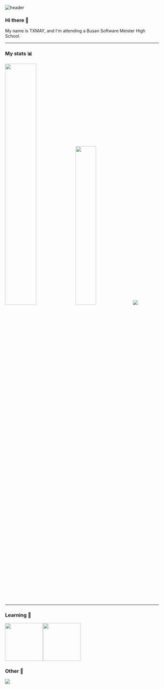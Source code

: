 ![header](https://capsule-render.vercel.app/api?type=waving&color=gradient&section=header&height=300&text=TXMAY&fontSize=90&animation=fadeIn&fontAlignY=38&desc=welcome%20to%20my%20github!&descAlignY=51&descAlign=56)
### Hi there 👋
My name is TXMAY, and I'm attending a Busan Software Meister High School.
***
### My stats 📊
<div>
  <img src="https://github-readme-stats.vercel.app/api?username=txmay&show_icons=true&theme=graywhite" width="45%"/>
  <img src="http://mazassumnida.wtf/api/v2/generate_badge?boj=juya6388king" width="36.5%"/>
  <img src="https://www.codewars.com/users/TXMAY/badges/large" />
  <input type="hidden" />
</div>

***
### Learning 📖

<img src="https://coal.gamemaker.io/sites/5d75794b3c84c70006700381/assets/624ffbbc21542a00126f790b/GameMakerlogo.png" height="124px" /><img src="https://1000logos.net/wp-content/uploads/2021/10/Unity-logo.png" height="124px" />

### Other 🔗
<a href="https://velog.io/@txmay" target="_blank"><img src="https://img.shields.io/badge/Velog-white?style=for-the-badge&logo=Velog&logoColor=20C997"/></a> 


<!--
**TXMAY/TXMAY** is a ✨ _special_ ✨ repository because its `README.md` (this file) appears on your GitHub profile.

Here are some ideas to get you started:

- 🔭 I’m currently working on ...
- 🌱 I’m currently learning ...
- 👯 I’m looking to collaborate on ...
- 🤔 I’m looking for help with ...
- 💬 Ask me about ...
- 📫 How to reach me: ...
- 😄 Pronouns: ...
- ⚡ Fun fact: ...
-->
